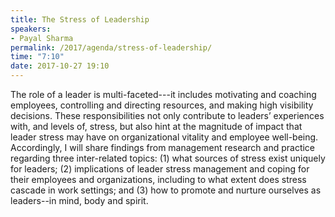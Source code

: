 ```yaml
---
title: The Stress of Leadership
speakers:
- Payal Sharma
permalink: /2017/agenda/stress-of-leadership/
time: "7:10"
date: 2017-10-27 19:10
---
```


The role of a leader is multi-faceted---it includes motivating and coaching employees, controlling and directing resources, and making high visibility decisions. These responsibilities not only contribute to leaders’ experiences with, and levels of, stress, but also hint at the magnitude of impact that leader stress may have on organizational vitality and employee well-being. Accordingly, I will share findings from management research and practice regarding three inter-related topics: (1) what sources of stress exist uniquely for leaders; (2) implications of leader stress management and coping for their employees and organizations, including to what extent does stress cascade in work settings; and (3) how to promote and nurture ourselves as leaders--in mind, body and spirit.
